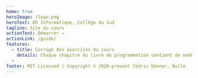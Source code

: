 ```yaml
---
home: true
heroImage: /logo.png
heroText: DO Informatique, Collège du Sud
tagline: Site du cours
actionText: Démarrer →
actionLink: /guide/
features:
  - title: Corrigé des exercices du cours
    details: Chaque chapitre du livre de programmation contient de nombreux exercices dont les solutions sont présentées sur ce site.
  -
footer: MIT Licensed | Copyright © 2020-present Cédric Donner, Bulle
---
```

